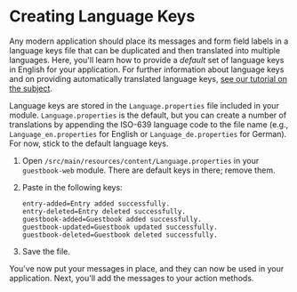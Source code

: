 # Creating Language Keys

Any modern application should place its messages and form field labels in a
language keys file that can be duplicated and then translated into multiple
languages. Here, you'll learn how to provide a *default* set of language keys in
English for your application. For further information about language keys and on
providing automatically translated language keys, 
[see our tutorial on the subject](/develop/tutorials/-/knowledge_base/7-0/automatically-generating-language-files).

Language keys are stored in the `Language.properties` file included in your
module. `Language.properties` is the default, but you can create a number of
translations by appending the ISO-639 language code to the file name (e.g., 
`Language_en.properties` for English or `Language_de.properties` for German).
For now, stick to the default language keys.

1.  Open `/src/main/resources/content/Language.properties` in your 
    `guestbook-web` module. There are default keys in there; remove them. 

2.  Paste in the following keys:

        entry-added=Entry added successfully.
        entry-deleted=Entry deleted successfully.
        guestbook-added=Guestbook added successfully.
        guestbook-updated=Guestbook updated successfully.
        guestbook-deleted=Guestbook deleted successfully.

3.  Save the file. 

You've now put your messages in place, and they can now be used in your
application. Next, you'll add the messages to your action methods. 

